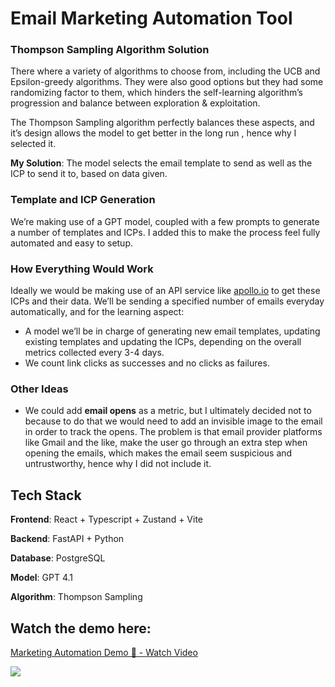 # Email Marketing Automation Tool

### Thompson Sampling Algorithm Solution

There where a variety of algorithms to choose from, including the UCB and Epsilon-greedy algorithms. They were also good options but they had some randomizing factor to them, which hinders the self-learning algorithm’s progression and balance between exploration & exploitation.

The Thompson Sampling algorithm perfectly balances these aspects, and it’s design allows the model to get better in the long run , hence why I selected it.

**My Solution**:
The model selects the email template to send as well as the ICP to send it to, based on data given. 

### Template and ICP Generation

 We’re making use of a GPT model, coupled with a few prompts to generate a number of templates and ICPs. I added this to make the process feel fully automated and easy to setup. 

### How Everything Would Work

Ideally we would be making use of an API service like [apollo.io](http://apollo.io) to get these ICPs and their data. We’ll be sending a specified number of emails everyday automatically, and for the learning aspect:

- A model we’ll be in charge of generating new email templates, updating existing templates and updating the ICPs, depending on the overall metrics collected every 3-4 days.
- We count link clicks as successes and no clicks as failures.

### Other Ideas

- We could add **email opens** as a metric, but I ultimately decided not to because to do that we would need to add an invisible image to the email in order to track the opens. The problem is that email provider platforms like Gmail and the like, make the user go through an extra step when opening the emails, which makes the email seem suspicious and untrustworthy, hence why I did not include it.

## Tech Stack

**Frontend**: React + Typescript + Zustand + Vite

**Backend**: FastAPI + Python

**Database**: PostgreSQL

**Model**: GPT 4.1

**Algorithm**: Thompson Sampling

## Watch the demo here: 
<div>
    <a href="https://www.loom.com/share/2d2f23e526424e10a144333c75de1ff1">
      <p>Marketing Automation Demo 🚀 - Watch Video</p>
    </a>
    <a href="https://www.loom.com/share/2d2f23e526424e10a144333c75de1ff1">
      <img style="max-width:300px;" src="https://cdn.loom.com/sessions/thumbnails/2d2f23e526424e10a144333c75de1ff1-0122dc52a6b41510-full-play.gif">
    </a>
</div>
